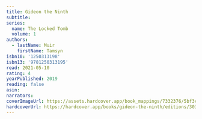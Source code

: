 ```yaml
---
title: Gideon the Ninth
subtitle:
series:
  name: The Locked Tomb
  volume: 1
authors:
  - lastName: Muir
    firstName: Tamsyn
isbn10: '1250313198'
isbn13: '9781250313195'
read: 2021-05-10
rating: 4
yearPublished: 2019
reading: false
asin:
narrators:
coverImageUrl: https://assets.hardcover.app/book_mappings/7332376/5bf3c29956bfa33ff0829ae4a136dd7c1e006543.jpeg
hardcoverUrl: https://hardcover.app/books/gideon-the-ninth/editions/30399881
---
```

